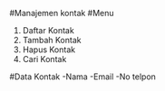 #Manajemen kontak
#Menu
1. Daftar Kontak
2. Tambah Kontak
3. Hapus Kontak
4. Cari Kontak

#Data Kontak
-Nama
-Email
-No telpon
